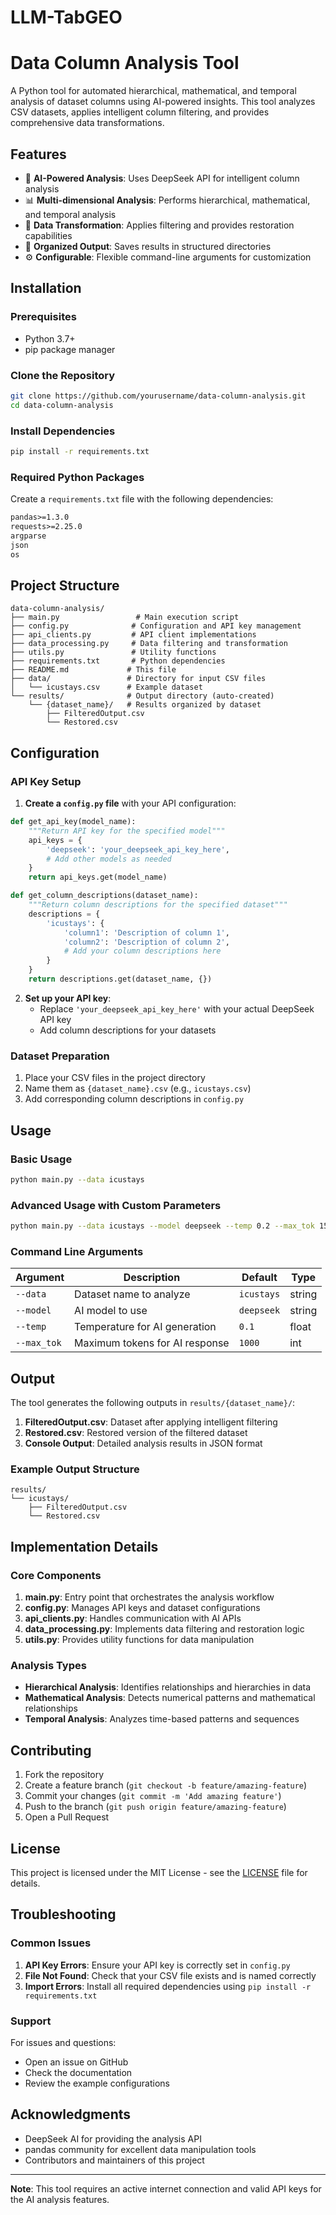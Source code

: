 # LLM-TabGEO

# Data Column Analysis Tool

A Python tool for automated hierarchical, mathematical, and temporal analysis of dataset columns using AI-powered insights. This tool analyzes CSV datasets, applies intelligent column filtering, and provides comprehensive data transformations.

## Features

- 🤖 **AI-Powered Analysis**: Uses DeepSeek API for intelligent column analysis
- 📊 **Multi-dimensional Analysis**: Performs hierarchical, mathematical, and temporal analysis
- 🔄 **Data Transformation**: Applies filtering and provides restoration capabilities
- 📁 **Organized Output**: Saves results in structured directories
- ⚙️ **Configurable**: Flexible command-line arguments for customization

## Installation

### Prerequisites

- Python 3.7+
- pip package manager

### Clone the Repository

```bash
git clone https://github.com/yourusername/data-column-analysis.git
cd data-column-analysis
```

### Install Dependencies

```bash
pip install -r requirements.txt
```

### Required Python Packages

Create a `requirements.txt` file with the following dependencies:

```txt
pandas>=1.3.0
requests>=2.25.0
argparse
json
os
```

## Project Structure

```
data-column-analysis/
├── main.py                 # Main execution script
├── config.py              # Configuration and API key management
├── api_clients.py         # API client implementations
├── data_processing.py     # Data filtering and transformation
├── utils.py               # Utility functions
├── requirements.txt       # Python dependencies
├── README.md             # This file
├── data/                 # Directory for input CSV files
│   └── icustays.csv      # Example dataset
└── results/              # Output directory (auto-created)
    └── {dataset_name}/   # Results organized by dataset
        ├── FilteredOutput.csv
        └── Restored.csv
```

## Configuration

### API Key Setup

1. **Create a `config.py` file** with your API configuration:

```python
def get_api_key(model_name):
    """Return API key for the specified model"""
    api_keys = {
        'deepseek': 'your_deepseek_api_key_here',
        # Add other models as needed
    }
    return api_keys.get(model_name)

def get_column_descriptions(dataset_name):
    """Return column descriptions for the specified dataset"""
    descriptions = {
        'icustays': {
            'column1': 'Description of column 1',
            'column2': 'Description of column 2',
            # Add your column descriptions here
        }
    }
    return descriptions.get(dataset_name, {})
```

2. **Set up your API key**:
   - Replace `'your_deepseek_api_key_here'` with your actual DeepSeek API key
   - Add column descriptions for your datasets

### Dataset Preparation

1. Place your CSV files in the project directory
2. Name them as `{dataset_name}.csv` (e.g., `icustays.csv`)
3. Add corresponding column descriptions in `config.py`

## Usage

### Basic Usage

```bash
python main.py --data icustays
```

### Advanced Usage with Custom Parameters

```bash
python main.py --data icustays --model deepseek --temp 0.2 --max_tok 1500
```

### Command Line Arguments

| Argument | Description | Default | Type |
|----------|-------------|---------|------|
| `--data` | Dataset name to analyze | `icustays` | string |
| `--model` | AI model to use | `deepseek` | string |
| `--temp` | Temperature for AI generation | `0.1` | float |
| `--max_tok` | Maximum tokens for AI response | `1000` | int |

## Output

The tool generates the following outputs in `results/{dataset_name}/`:

1. **FilteredOutput.csv**: Dataset after applying intelligent filtering
2. **Restored.csv**: Restored version of the filtered dataset
3. **Console Output**: Detailed analysis results in JSON format

### Example Output Structure

```
results/
└── icustays/
    ├── FilteredOutput.csv
    └── Restored.csv
```

## Implementation Details

### Core Components

1. **main.py**: Entry point that orchestrates the analysis workflow
2. **config.py**: Manages API keys and dataset configurations
3. **api_clients.py**: Handles communication with AI APIs
4. **data_processing.py**: Implements data filtering and restoration logic
5. **utils.py**: Provides utility functions for data manipulation

### Analysis Types

- **Hierarchical Analysis**: Identifies relationships and hierarchies in data
- **Mathematical Analysis**: Detects numerical patterns and mathematical relationships
- **Temporal Analysis**: Analyzes time-based patterns and sequences

## Contributing

1. Fork the repository
2. Create a feature branch (`git checkout -b feature/amazing-feature`)
3. Commit your changes (`git commit -m 'Add amazing feature'`)
4. Push to the branch (`git push origin feature/amazing-feature`)
5. Open a Pull Request

## License

This project is licensed under the MIT License - see the [LICENSE](LICENSE) file for details.

## Troubleshooting

### Common Issues

1. **API Key Errors**: Ensure your API key is correctly set in `config.py`
2. **File Not Found**: Check that your CSV file exists and is named correctly
3. **Import Errors**: Install all required dependencies using `pip install -r requirements.txt`

### Support

For issues and questions:
- Open an issue on GitHub
- Check the documentation
- Review the example configurations

## Acknowledgments

- DeepSeek AI for providing the analysis API
- pandas community for excellent data manipulation tools
- Contributors and maintainers of this project

---

**Note**: This tool requires an active internet connection and valid API keys for the AI analysis features.

